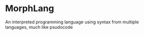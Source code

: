 # MorphLang
An interpreted programming language using syntax from multiple languages, much like psudocode

